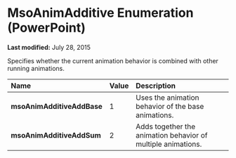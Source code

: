 
# MsoAnimAdditive Enumeration (PowerPoint)

 **Last modified:** July 28, 2015

Specifies whether the current animation behavior is combined with other running animations. 


|**Name**|**Value**|**Description**|
|:-----|:-----|:-----|
| **msoAnimAdditiveAddBase**|1|Uses the animation behavior of the base animations.|
| **msoAnimAdditiveAddSum**|2|Adds together the animation behavior of multiple animations.|
